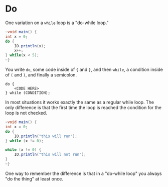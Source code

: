 # Do

One variation on a `while` loop is a "do-while loop."

```java
~void main() {
int x = 0;
do {
    IO.println(x);
    x++;
} while(x < 5);
~}
```

You write `do`, some code inside of `{` and `}`, and then `while`, a condition inside of
`(` and `)`, and finally a semicolon.

```java,no_run
do {
    <CODE HERE>
} while (CONDITION);
```

In most situations it works exactly the same as a regular while loop. The only difference
is that the first time the loop is reached the condition for the loop is not checked.

```java
~void main() {
int x = 0;
do {
    IO.println("this will run");
} while (x != 0);

while (x != 0) {
    IO.println("this will not run");
}
~}
```

One way to remember the difference is that in a "do-while loop" you always "do the thing"
at least once.
